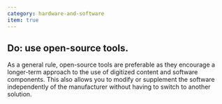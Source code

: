 ```yaml
---
category: hardware-and-software
item: true
---
```



## Do: use open-source tools.
As a general rule, open-source tools are preferable as they encourage a longer-term approach to the use of digitized content and software components. This also allows you to modify or supplement the software independently of the manufacturer without having to switch to another solution.
